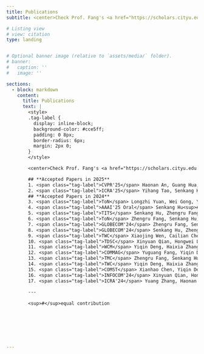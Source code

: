 ```yaml
---
title: Publications
subtitle: <center>Check Prof. Fang's <a href="https://scholars.cityu.edu.hk/en/persons/yuguang-fang(b2d78936-ab0a-4186-9f64-0f468013de23)/publications.html">CityU Scholar</a> to obtain the full publication list!<br><br></center>

# Listing view
# view: citation
type: landing


# Optional banner image (relative to `assets/media/` folder).
# banner:
#   caption: ''
#   image: ''

sections:
  - block: markdown
    content:
      title: Publications
      text: |
        <style>
        .tag-label {
          display: inline-block;
          background-color: #cce5ff;
          padding: 0 8px;
          border-radius: 6px;
          margin: 2px 0;
        }
        </style>

        <center>Check Prof. Fang's <a href="https://scholars.cityu.edu.hk/en/persons/yuguang-fang(b2d78936-ab0a-4186-9f64-0f468013de23)/publications.html">CityU Scholar</a> to obtain the full publication list!<br><br></center>

        ## **Accepted Papers in 2025**
        1. <span class="tag-label">CVPR'25</span> Haonan An, Guang Hua, Zhengru Fang, Guowen Xu, Susanto Rahardja, and Yuguang Fang. "[Decoder Gradient Shield: Provable and High-Fidelity Prevention of Gradient-Based Box-Free Watermark Removal.](https://arxiv.org/abs/2502.20924)" *In Proceedings of the Conference on Computer Vision and Pattern Recognition (CVPR), 2025*.
        2. <span class="tag-label">ICRA'25</span> Yihang Tao, Senkang Hu, Zhengru Fang, Yuguang Fang. "[Direct-CP: Directed Collaborative Perception for Connected and Autonomous Vehicles via Proactive Attention](https://arxiv.org/abs/2409.08840)". *The 2025 IEEE International Conference on Robotics & Automation*, 19–23 May, Atlanta, USA. 
        ## **Accepted Papers in 2024**
        3. <span class="tag-label">ToN</span> Longzhi Yuan, Wei Gong, Yuguang Fang. "[Native WiFi Backscatter.](https://ieeexplore.ieee.org/abstract/document/10558798)" *IEEE/ACM Transactions on Networking*.
        4. <span class="tag-label">AAAI'25 Oral</span> Senkang Hu<sup>#</sup>, Yihang Tao<sup>#</sup>, Guowen Xu, Yiqin Deng, Xianhao Chen, Yuguang Fang, Sam Kwong. "[CP-Guard: Malicious Agent Detection and Defense in Collaborative Bird's Eye View Perception.](https://arxiv.org/abs/2412.12000)" *The 39th Annual AAAI Conference on Artificial Intelligence*, Philadelphia, Pennsylvania, USA, February 2025.
        5. <span class="tag-label">TITS</span> Senkang Hu, Zhengru Fang, Yiqin Deng, Xianhao Chen, Yuguang Fang, and Sam Kwong. "[Toward Full-scene Domain Generalization in Multi-agent Collaborative Bird's Eye View Segmentation for Connected and Autonomous Driving.](https://ieeexplore.ieee.org/abstract/document/10779389)" *IEEE Transactions on Intelligent Transportation Systems*.
        6. <span class="tag-label">ToN</span> Zhengru Fang, Senkang Hu, Jingjing Wang, Yiqin Deng, Xianhao Chen, Yuguang Fang. "[Prioritized Information Bottleneck Theoretic Framework with Distributed Online Learning for Edge Video Analytics.](https://arxiv.org/abs/2409.00146)" *IEEE/ACM Transactions on Networking.* <span class="tag-label">[Code](https://github.com/fangzr/PIB-Prioritized-Information-Bottleneck-Framework)</span>
        7. <span class="tag-label">GLOBECOM'24</span> Zhengru Fang, Senkang Hu, Liyan Yang, Yiqin Deng, Xianhao Chen, Yuguang Fang. "[PIB: Prioritized Information Bottleneck Framework for Collaborative Edge Video Analytics.](https://arxiv.org/abs/2408.17047)" *IEEE Global Communications Conference*, Cape Town, South Africa, December 2024. <span class="tag-label">[Code](https://github.com/fangzr/PIB-Prioritized-Information-Bottleneck-Framework)</span>
        8. <span class="tag-label">GLOBECOM'24</span> Senkang Hu, Zhengru Fang, Haonan An, Guowen Xu, Yuan Zhou, Xianhao Chen, Yuguang Fang. "[Adaptive Communications in Collaborative Perception with Domain Alignment for Autonomous Driving.](https://arxiv.org/abs/2310.00013)" *IEEE Global Communications Conference*, Cape Town, South Africa, December 2024.
        9. <span class="tag-label">TWC</span> Xiaojing Wen, Cailian Chen, Xinping Guan, Cheng Ren, Yehan Ma, Yuguang Fang. "[AoIT-Empowered Associated Network Slicing: Resource Orchestration for Joint Monitoring.](https://ieeexplore.ieee.org/document/10661233)" *IEEE Transactions on Wireless Communications* 
        10. <span class="tag-label">TDSC</span> Xinyuan Qian, Hongwei Li, Meng Hao, Guowen Xu, Haoyong Wang, Yuguang Fang. "[Decentralized Multi-Client Functional Encryption for Inner Product with Applications to Federated Learning.](https://ieeexplore.ieee.org/document/10494860)" *IEEE Transactions on Dependable and Secure Computing.* 
        11. <span class="tag-label">WCM</span> Yiqin Deng, Haixia Zhang, Xianhao Chen, Yuguang Fang. "[UAV-Assisted MEC with an Expandable Computing Resource Pool: Rethinking the UAV Deployment.](https://ieeexplore.ieee.org/document/10536071)" *IEEE Wireless Communications Magazine.* 
        12. <span class="tag-label">COMMAG</span> Yuguang Fang, Yiqin Deng, Xianhao Chen. "[Resources on the Move for Smart City: A Disruptive Perspective on the Grand Convergence of Sensing, Communications, Computing, Storage, and Intelligence.](https://ieeexplore.ieee.org/document/10697414)" *IEEE Communications Magazine.* 
        13. <span class="tag-label">TMC</span> Zhengru Fang, Senkang Hu, Haonan An, Yuang Zhang, Jingjing Wang, Hangcheng Cao, Xianhao Chen, Yuguang Fang. "[PACP: Priority-Aware Collaborative Perception for Connected and Autonomous Vehicles.](https://ieeexplore.ieee.org/document/10646529)" *IEEE Transactions on Mobile Computing.* 
        14. <span class="tag-label">TWC</span> Yiqin Deng, Haixia Zhang, Xianhao Chen, Yuguang Fang. "[UAV-assisted Multi-access Edge Computing with Altitude-dependent Computing Power.](https://doi.org/10.1109/TWC.2024.3362375)" *IEEE Transactions on Wireless Communications.* 
        15. <span class="tag-label">COMST</span> Xianhao Chen, Yiqin Deng, Haichuan Ding, Guanqiao Qu, Haixia Zhang, Pan Li, Yuguang Fang. "[Vehicle as a Service (VaaS): Leverage Vehicles to Build Service Networks and Capabilities for Smart Cities.](https://ieeexplore.ieee.org/document/10449899)" *IEEE Communications Surveys & Tutorials.* 
        16. <span class="tag-label">INFOCOM'24</span> Xinyuan Qian, Hongwei Li, Guowen Xu, Haoyong Wang, Tianwei Zhang, Xianhao Chen, Yuguang Fang. "[Privacy-Preserving Data Evaluation via Functional Encryption, Revisited.](https://ieeexplore.ieee.org/document/10621262)" *2024 IEEE Conference on Computer Communications.* 
        17. <span class="tag-label">ICRA'24</span> Yuang Zhang, Haonan An, Zhengru Fang, Guowen Xu, Yuan Zhou, Xianhao Chen, Yuguang Fang. "[SmartCooper: Vehicular Collaborative Perception with Adaptive Fusion and Judger Mechanism.](https://ieeexplore.ieee.org/document/10610199)" *2024 IEEE International Conference on Robotics and Automation.* 
        
        ---
        
        <sup>#</sup>equal contribution




        
       

---
```

